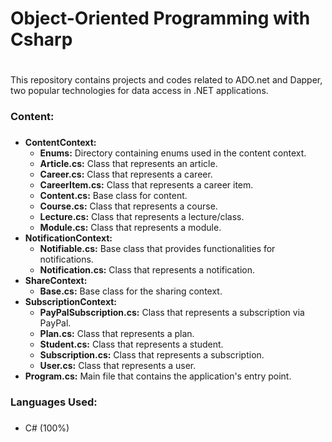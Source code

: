 # Object-Oriented Programming with Csharp <h1>

This repository contains projects and codes related to ADO.net and Dapper, two popular technologies for data access in .NET applications.

### Content: <h3>

* **ContentContext:** 
  * **Enums:** Directory containing enums used in the content context.
  * **Article.cs:** Class that represents an article.
  * **Career.cs:** Class that represents a career.
  * **CareerItem.cs:** Class that represents a career item.
  * **Content.cs:** Base class for content.
  * **Course.cs:** Class that represents a course.
  * **Lecture.cs:** Class that represents a lecture/class.
  * **Module.cs:** Class that represents a module.
* **NotificationContext:**
  * **Notifiable.cs:** Base class that provides functionalities for notifications.
  * **Notification.cs:** Class that represents a notification.
* **ShareContext:**
  * **Base.cs:** Base class for the sharing context.
* **SubscriptionContext:**
  * **PayPalSubscription.cs:** Class that represents a subscription via PayPal.
  * **Plan.cs:** Class that represents a plan.
  * **Student.cs:** Class that represents a student.
  * **Subscription.cs:** Class that represents a subscription.
  * **User.cs:** Class that represents a user.
* **Program.cs:** Main file that contains the application's entry point.

### Languages Used: <h3>

* C# (100%)
